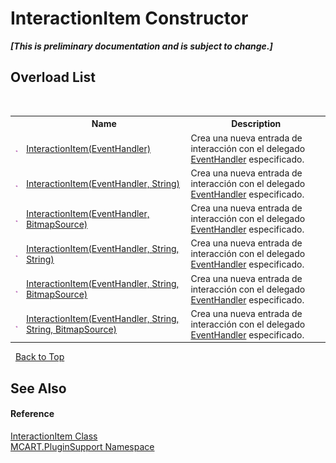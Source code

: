 # InteractionItem Constructor 
 _**\[This is preliminary documentation and is subject to change.\]**_


## Overload List
&nbsp;<table><tr><th></th><th>Name</th><th>Description</th></tr><tr><td>![Public method](media/pubmethod.gif "Public method")</td><td><a href="72b6856c-160a-4fb4-fb87-2eeec6888c59">InteractionItem(EventHandler)</a></td><td>
Crea una nueva entrada de interacción con el delegado <a href="http://msdn2.microsoft.com/es-es/library/xhb70ccc" target="_blank">EventHandler</a> especificado.</td></tr><tr><td>![Public method](media/pubmethod.gif "Public method")</td><td><a href="41f7c2da-5a86-780d-b229-c694986f624a">InteractionItem(EventHandler, String)</a></td><td>
Crea una nueva entrada de interacción con el delegado <a href="http://msdn2.microsoft.com/es-es/library/xhb70ccc" target="_blank">EventHandler</a> especificado.</td></tr><tr><td>![Public method](media/pubmethod.gif "Public method")</td><td><a href="8508cce5-4986-4a10-a1c0-e4ee100f4de2">InteractionItem(EventHandler, BitmapSource)</a></td><td>
Crea una nueva entrada de interacción con el delegado <a href="http://msdn2.microsoft.com/es-es/library/xhb70ccc" target="_blank">EventHandler</a> especificado.</td></tr><tr><td>![Public method](media/pubmethod.gif "Public method")</td><td><a href="c8bf91c2-1f0a-9195-86bb-015832305ad7">InteractionItem(EventHandler, String, String)</a></td><td>
Crea una nueva entrada de interacción con el delegado <a href="http://msdn2.microsoft.com/es-es/library/xhb70ccc" target="_blank">EventHandler</a> especificado.</td></tr><tr><td>![Public method](media/pubmethod.gif "Public method")</td><td><a href="8a7c78b6-fbbf-1c38-da41-169e78b0cdd3">InteractionItem(EventHandler, String, BitmapSource)</a></td><td>
Crea una nueva entrada de interacción con el delegado <a href="http://msdn2.microsoft.com/es-es/library/xhb70ccc" target="_blank">EventHandler</a> especificado.</td></tr><tr><td>![Public method](media/pubmethod.gif "Public method")</td><td><a href="d3cdb2d3-6bf4-1676-a433-bdb377c1337d">InteractionItem(EventHandler, String, String, BitmapSource)</a></td><td>
Crea una nueva entrada de interacción con el delegado <a href="http://msdn2.microsoft.com/es-es/library/xhb70ccc" target="_blank">EventHandler</a> especificado.</td></tr></table>&nbsp;
<a href="#interactionitem-constructor">Back to Top</a>

## See Also


#### Reference
<a href="ed917822-10d2-6d76-5a74-d2ab1af39554">InteractionItem Class</a><br /><a href="4abc7841-aae2-1ecc-94fa-a3d251746bda">MCART.PluginSupport Namespace</a><br />